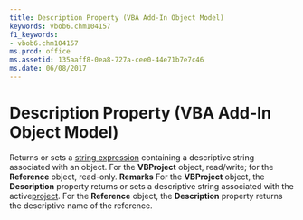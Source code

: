 ```yaml
---
title: Description Property (VBA Add-In Object Model)
keywords: vbob6.chm104157
f1_keywords:
- vbob6.chm104157
ms.prod: office
ms.assetid: 135aaff8-0ea8-727a-cee0-44e71b7e7c46
ms.date: 06/08/2017
---
```



# Description Property (VBA Add-In Object Model)



Returns or sets a [string expression](vbe-glossary.md) containing a descriptive string associated with an object. For the **VBProject** object, read/write; for the **Reference** object, read-only.
 **Remarks**
For the **VBProject** object, the **Description** property returns or sets a descriptive string associated with the active[project](vbe-glossary.md).
For the **Reference** object, the **Description** property returns the descriptive name of the reference.

